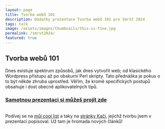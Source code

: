 ```yaml
---
layout: page
title: Tvorba webů 101
description: Dodatky prezentace Tvorba webů 101 pro Smršť 2024
tags: talk
image: /assets/images/thumbnails/this-is-fine.jpg
permalink: /smrst2024/
featured: true
---
```


## Tvorba webů 101

Dnes existuje spektrum způsobů, jak dnes vytvořit web; od klasického Wordpress přístupu až po obskurní Perl skripty. Tato přednáška je pokus o to být někde zhruba uprostřed. Věřím, že kromě specifických postupů obsahuje i dost obecně aplikovatelných tipů.

### [Samotnou prezentaci si můžeš projít zde](/assets/prezentace/weby101/)

\
Podívej se na [můj cool list](/void/cool-sites/) a taky na [stránky Kačí](https://kaculik.cz/), jejichž tvorbu jsem v prezentaci popisoval. Už tam je hromada nových článků!